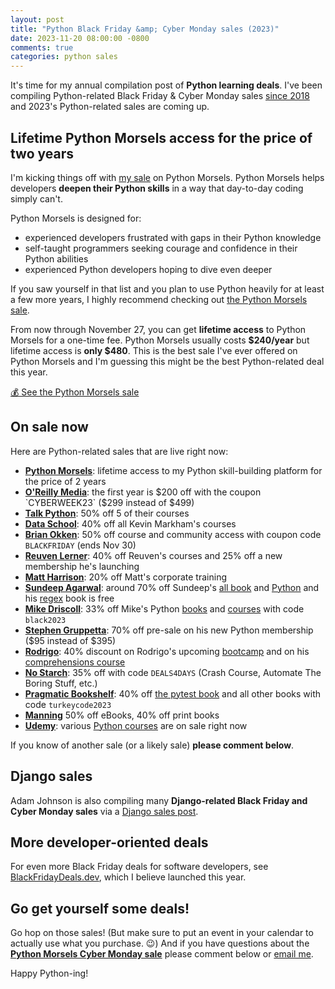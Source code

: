 ```yaml
---
layout: post
title: "Python Black Friday &amp; Cyber Monday sales (2023)"
date: 2023-11-20 08:00:00 -0800
comments: true
categories: python sales
---
```


It's time for my annual compilation post of **Python learning deals**.
I've been compiling Python-related Black Friday & Cyber Monday sales [since 2018](https://treyhunner.com/blog/categories/sales/) and 2023's Python-related sales are coming up.


## Lifetime Python Morsels access for the price of two years

I'm kicking things off with [my sale][python morsels] on Python Morsels.
Python Morsels helps developers **deepen their Python skills** in a way that day-to-day coding simply can't.

Python Morsels is designed for:

- experienced developers frustrated with gaps in their Python knowledge
- self-taught programmers seeking courage and confidence in their Python abilities
- experienced Python developers hoping to dive even deeper

If you saw yourself in that list and you plan to use Python heavily for at least a few more years, I highly recommend checking out [the Python Morsels sale][python morsels].

From now through November 27, you can get **lifetime access** to Python Morsels for a one-time fee.
Python Morsels usually costs **$240/year** but lifetime access is **only $480**.
This is the best sale I've ever offered on Python Morsels and I'm guessing this might be the best Python-related deal this year.

<a href="https://pythonmorsels.com/lifetime-access-sale/" class="subscribe-btn form-big">💰 See the Python Morsels sale</a>


## On sale now

Here are Python-related sales that are live right now:

- **[Python Morsels][]**: lifetime access to my Python skill-building platform for the price of 2 years
- **[O'Reilly Media][oreilly]**: the first year is $200 off with the coupon `CYBERWEEK23` ($299 instead of $499)
- **[Talk Python][]**: 50% off 5 of their courses
- **[Data School][]**: 40% off all Kevin Markham's courses
- **[Brian Okken][]**: 50% off course and community access with coupon code `BLACKFRIDAY` (ends Nov 30)
- **[Reuven Lerner][reuven]**: 40% off Reuven's courses and 25% off a new membership he's launching
- **[Matt Harrison][]**: 20% off Matt's corporate training
- **[Sundeep Agarwal][sundeep]**: around 70% off Sundeep's [all book][all book bundle] and [Python][python bundle] and his [regex][] book is free
- **[Mike Driscoll][driscoll]**: 33% off Mike's Python [books][mike books] and [courses][mike courses] with code `black2023`
- **[Stephen Gruppetta][]**: 70% off pre-sale on his new Python membership ($95 instead of $395)
- **[Rodrigo][]**: 40% discount on Rodrigo's upcoming [bootcamp][] and on his [comprehensions course][]
- **[No Starch][]**: 35% off with code `DEALS4DAYS` (Crash Course, Automate The Boring Stuff, etc.)
- **[Pragmatic Bookshelf][]**: 40% off [the pytest book][] and all other books with code `turkeycode2023`
- **[Manning][]** 50% off eBooks, 40% off print books
- **[Udemy][]**: various [Python courses][udemy courses] are on sale right now

If you know of another sale (or a likely sale) **please comment below**.


## Django sales

Adam Johnson is also compiling many **Django-related Black Friday and Cyber Monday sales** via a [Django sales post][adam post].


## More developer-oriented deals

For even more Black Friday deals for software developers, see [BlackFridayDeals.dev](https://blackfridaydeals.dev), which I believe launched this year.


## Go get yourself some deals!

Go hop on those sales! (But make sure to put an event in your calendar to actually use what you purchase. 😉)
And if you have questions about the [**Python Morsels Cyber Monday sale**][python morsels] please comment below or [email me][].

Happy Python-ing!


[python morsels]: https://www.pythonmorsels.com/lifetime-access-sale/
[adam post]: https://adamj.eu/tech/2023/11/20/django-black-friday-deals-2023/
[data school]: https://courses.dataschool.io/black-friday
[brian okken]: https://courses.pythontest.com/p/complete-pytest-course?code=BLACKFRIDAY
[reuven]: https://lernerpython.com/bfcm-2023/
[metasnake]: https://store.metasnake.com
[driscoll]: https://www.blog.pythonlibrary.org
[mike books]: https://driscollis.gumroad.com/
[mike courses]: https://www.teachmepython.com/
[rodrigo]: https://mathspp.gumroad.com/
[bootcamp]: https://mathspp.gumroad.com/l/pythonbootcamp?code=bootcampbf23
[comprehensions course]: https://mathspp.gumroad.com/l/comprehending-comprehensions?code=presale
[sundeep]: https://learnbyexample.gumroad.com
[all book bundle]: https://learnbyexample.gumroad.com/l/all-books/FestiveOffer
[python bundle]: https://learnbyexample.gumroad.com/l/python-bundle/FestiveOffer
[regex]: https://learnbyexample.gumroad.com/l/py_regex/FestiveOffer
[pragmatic bookshelf]: https://pragprog.com/
[manning]: https://www.manning.com/catalog#section-50
[the pytest book]: https://pragprog.com/titles/bopytest2/python-testing-with-pytest-second-edition/
[Stephen Gruppetta]: https://thepythoncodingplace.com/membership/
[talk python]: http://talkpython.fm/black-friday
[email me]: mailto:he&#108;p&#64;&#112;%7&#57;th%6Fnmo&#114;s%6&#53;ls&#46;&#99;&#111;m
[no starch]: https://nostarch.com/catalog/python
[udemy]: https://udemy.com
[udemy courses]: https://www.udemy.com/topic/python/
[oreilly]: https://learning.oreilly.com/signup/?promotion_code=CYBERWEEK23
[matt harrison]: https://www.linkedin.com/feed/update/urn:li:activity:7133217889460883456/
